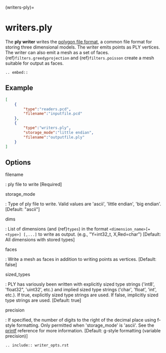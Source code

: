 (writers-ply)=

# writers.ply

The **ply writer** writes the [polygon file format], a common file format
for storing three dimensional models.  The writer emits points as PLY vertices.
The writer can also emit a mesh as a set of faces.
{ref}`filters.greedyprojection` and {ref}`filters.poisson` create a
mesh suitable for output as faces.

```{eval-rst}
.. embed::
```

## Example

```json
[
    {
        "type":"readers.pcd",
        "filename":"inputfile.pcd"
    },
    {
        "type":"writers.ply",
        "storage_mode":"little endian",
        "filename":"outputfile.ply"
    }
]
```

## Options

filename

: ply file to write \[Required\]

storage_mode

: Type of ply file to write. Valid values are 'ascii', 'little endian',
  'big endian'.  \[Default: "ascii"\]

dims

: List of dimensions (and {ref}`types`) in the format
  `<dimension_name>[=<type>] [,...]` to write as output.
  (e.g., "Y=int32_t, X,Red=char")
  \[Default: All dimensions with stored types\]

faces

: Write a mesh as faces in addition to writing points as vertices.
  \[Default: false\]

sized_types

: PLY has variously been written with explicitly sized type strings
  ('int8', 'float32", 'uint32', etc.) and implied sized type strings
  ('char', 'float', 'int', etc.).  If true, explicitly sized type strings
  are used.  If false, implicitly sized type strings are used.
  \[Default: true\]

precision

: If specified, the number of digits to the right of the decimal place
  using f-style formatting.  Only permitted when 'storage_mode' is 'ascii'.
  See the [printf] reference for more information.
  \[Default: g-style formatting (variable precision)\]

```{eval-rst}
.. include:: writer_opts.rst
```

[polygon file format]: http://paulbourke.net/dataformats/ply/
[printf]: https://en.cppreference.com/w/cpp/io/c/fprintf
